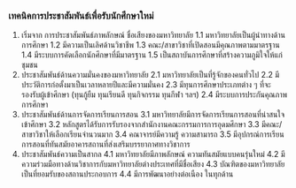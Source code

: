 ### เทคนิคการประชาสัมพันธ์เพื่อรับนักศึกษาใหม่

1. เริ่มจาก การประชาสัมพันธ์ภาพลักษณ์ ชื่อเสียงของมหาวิทยาลัย
1.1 มหาวิทยาลัยเป็นผู้นำทางด้านการศึกษา
1.2 มีความเป็นเลิศด้านวิชาชีพ
1.3 คณะ/สาขาวิชาที่เปิดสอนมีคุณภาพตามมาตรฐาน
1.4 มีระบบการคัดเลือกนักศึกษาที่มีมาตรฐาน
1.5 เป็นสถาบันการศึกษาที่สร้างความภูมิใจให้แก่ชุมชน
2. ประชาสัมพันธ์ด้านความมั่นคงของมหาวิทยาลัย
2.1 มหาวิทยาลัยเป็นที่รู้จักของคนทั่วไป
2.2 มีประวัติการก่อตั้งมาเป็นเวลาหลายปีและมีความมั่นคง
2.3 มีทุนการศึกษาประเภทต่าง ๆ ที่จะรองรับผู้เข้าศึกษา (ทุนกู้ยืม ทุนเรียนดี ทุนกิจกรรม ทุนกีฬา ฯลฯ)
2.4 มีระบบการประกันคุณภาพการศึกษา
3. ประชาสัมพันธ์ด้านการจัดการเรียนการสอน
3.1 มหาวิทยาลัยมีการจัดการเรียนการสอนที่น่าสนใจเข้าศึกษา
3.2 หลักสูตรได้รับการรับรองจากสำนักงานคณะกรรมการการอุดมศึกษา
3.3 มีคณะ/สาขาวิชาให้เลือกเรียนจำนวนมาก
3.4 คณาจารย์มีความรู้ ความสามารถ
3.5 มีอุปกรณ์การเรียนการสอนที่ทันสมัยอาคารสถานที่ส่งเสริมบรรยากาศทางวิชาการ
4. ประชาสัมพันธ์ความเป็นสากล
4.1 มหาวิทยาลัยมีภาพลักษณ์ ความทันสมัยแบบคนรุ่นใหม่
4.2 มีความร่วมมือทางด้านวิชาการกับมหาวิทยาลัยต่างประเทศที่มีชื่อเสียง
4.3 บัณฑิตของมหาวิทยาลัยเป็นที่ยอมรับของสถานประกอบการ
4.4 มีการพัฒนาอย่างต่อเนือง ในทุกด้าน
